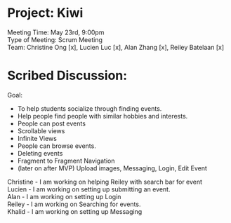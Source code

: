 # Project: Kiwi
Meeting Time: May 23rd, 9:00pm <br />
Type of Meeting: Scrum Meeting <br />
Team: Christine Ong [x], Lucien Luc [x], Alan Zhang [x], Reiley Batelaan [x] <br />
# Scribed Discussion: 
Goal: <br />
- To help students socialize through finding events. <br />
- Help people find people with similar hobbies and interests. <br />
- People can post events <br />
- Scrollable views <br />
- Infinite Views <br />
- People can browse events. <br />
- Deleting events
- Fragment to Fragment Navigation <br />
- (later on after MVP) Upload images, Messaging, Login, Edit Event <br />

Christine - I am working on helping Reiley with search bar for event <br />
Lucien - I am working on setting up submitting an event. <br />
Alan - I am working on setting up Login <br />
Reiley - I am working on Searching for events. <br />
Khalid - I am working on setting up Messaging <br />
